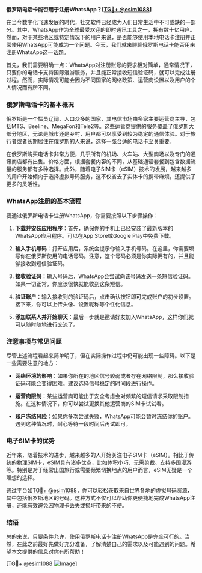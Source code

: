 **俄罗斯电话卡能否用于注册WhatsApp？[[TG💪+ @esim1088](https://t.me/s/esim1088)]**

在当今数字化飞速发展的时代，社交软件已经成为人们日常生活中不可或缺的一部分。其中，WhatsApp作为全球最受欢迎的即时通讯工具之一，拥有数十亿用户。然而，对于某些地区或特定情况下的用户来说，是否能够使用本地电话卡注册并正常使用WhatsApp可能成为一个问题。今天，我们就来聊聊俄罗斯电话卡能否用来注册WhatsApp这一话题。

首先，我们需要明确一点：WhatsApp对注册账号的要求相对简单，通常情况下，只要你的电话卡支持国际漫游服务，并且能正常接收短信验证码，就可以完成注册过程。然而，实际情况可能会因为不同国家的网络政策、运营商设置以及用户的个人情况而有所不同。

### 俄罗斯电话卡的基本概况

俄罗斯是一个幅员辽阔、人口众多的国家，其电信市场由多家主要运营商主导，包括MTS、Beeline、MegaFon和Tele2等。这些运营商提供的服务覆盖了俄罗斯大部分地区，无论是城市还是乡村，用户都可以享受到较为稳定的通信体验。对于旅行者或者长期居住在俄罗斯的人来说，选择一张合适的电话卡至关重要。

在俄罗斯购买电话卡非常方便，几乎所有的机场、火车站、大型商场以及专门的通讯商店都有出售。价格方面，根据套餐内容的不同，从基础通话套餐到包含数据流量的服务都有多种选择。此外，随着电子SIM卡（eSIM）技术的发展，越来越多的用户开始倾向于选择虚拟号码服务，这不仅省去了实体卡的携带麻烦，还提供了更多的灵活性。

### WhatsApp注册的基本流程

要通过俄罗斯电话卡注册WhatsApp，你需要按照以下步骤操作：

1. **下载并安装应用程序**：首先，确保你的手机上已经安装了最新版本的WhatsApp应用程序。可以在App Store或Google Play中免费下载。
   
2. **输入手机号码**：打开应用后，系统会提示你输入手机号码。在这里，你需要填写你在俄罗斯使用的电话号码。注意，这个号码必须是你实际拥有的，并且能够接收到短信验证码。

3. **接收验证码**：输入号码后，WhatsApp会尝试向该号码发送一条短信验证码。如果一切正常，你应该很快就能收到这条短信。

4. **验证账户**：输入接收到的验证码后，点击确认按钮即可完成账户的初步设置。接下来，你可以上传头像、设置昵称等个性化信息。

5. **添加联系人并开始聊天**：最后一步就是邀请好友加入WhatsApp，这样你们就可以随时随地进行交流了。

### 注意事项与常见问题

尽管上述流程看起来简单明了，但在实际操作过程中仍可能出现一些障碍。以下是一些需要注意的地方：

- **网络环境的影响**：如果你所在的地区信号较弱或者存在网络限制，那么接收验证码可能会变得困难。建议选择信号稳定的时间段进行操作。
  
- **运营商限制**：某些运营商可能出于安全考虑会对频繁的短信请求采取限制措施。在这种情况下，你可以尝试更换其他运营商的SIM卡试试看。

- **账户冻结风险**：如果你多次尝试失败，WhatsApp可能会暂时冻结你的账户。遇到这种情况时，耐心等待一段时间后再试即可。

### 电子SIM卡的优势

近年来，随着技术的进步，越来越多的人开始关注电子SIM卡（eSIM）。相比于传统的物理SIM卡，eSIM具有诸多优点，比如体积小巧、无需剪裁、支持多国漫游等。特别是对于经常出国旅行或需要频繁切换地点的用户而言，eSIM无疑是一个理想的选择。

通过平台如[TG💪+ @esim1088](https://t.me/s/esim1088)，你可以轻松获取来自世界各地的虚拟号码资源，其中包括俄罗斯地区的号码。这种方式不仅可以帮助你更便捷地完成WhatsApp注册，还能有效避免因物理卡丢失或损坏带来的不便。

### 结语

总的来说，只要条件允许，使用俄罗斯电话卡注册WhatsApp是完全可行的。当然，在此之前最好先做好充分准备，了解清楚自己的需求以及可能遇到的问题。希望本文提供的信息对你有所帮助！

[[TG💪+ @esim1088](https://t.me/s/esim1088) ![Image](https://i.postimg.cc/4NQfJmqS/Snipaste-2025-05-13-00-14-12.png)]